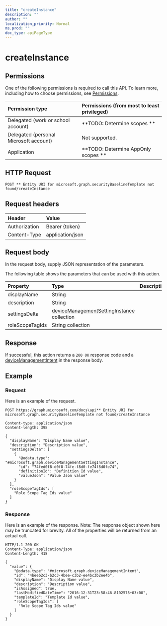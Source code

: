 ```yaml
---
title: "createInstance"
description: ""
author: ""
localization_priority: Normal
ms.prod: ""
doc_type: apiPageType
---
```


# createInstance



## Permissions
One of the following permissions is required to call this API. To learn more, including how to choose permissions, see [Permissions](/concepts/permissions-reference.md).

|Permission type|Permissions (from most to least privileged)|
|:---|:---|
|Delegated (work or school account)|**TODO: Determine scopes **|
|Delegated (personal Microsoft account)|Not supported.|
|Application|**TODO: Determine AppOnly scopes **|

## HTTP Request
<!-- {
  "blockType": "ignored"
}
-->
``` http
POST ** Entity URI for microsoft.graph.securityBaselineTemplate not found/createInstance
```

## Request headers
|Header|Value|
|:---|:---|
|Authorization|Bearer {token}|
|Content-Type|application/json|

## Request body
In the request body, supply JSON representation of the parameters.

The following table shows the parameters that can be used with this action.

|Property|Type|Description|
|:---|:---|:---|
|displayName|String||
|description|String||
|settingsDelta|[deviceManagementSettingInstance](../resources/deviceManagementSettingInstance.md) collection||
|roleScopeTagIds|String collection||



## Response
If successful, this action returns a `200 OK` response code and a [deviceManagementIntent](../resources/deviceManagementIntent.md) in the response body.

## Example

### Request
Here is an example of the request.
<!-- {
  "blockType": "request",
  "name": "securitybaselinetemplate_createinstance"
}
-->
``` http
POST https://graph.microsoft.com/docs\api** Entity URI for microsoft.graph.securityBaselineTemplate not found/createInstance

Content-type: application/json
Content-length: 398

{
  "displayName": "Display Name value",
  "description": "Description value",
  "settingsDelta": [
    {
      "@odata.type": "#microsoft.graph.deviceManagementSettingInstance",
      "id": "74fed0f8-d0f8-74fe-f8d0-fe74f8d0fe74",
      "definitionId": "Definition Id value",
      "valueJson": "Value Json value"
    }
  ],
  "roleScopeTagIds": [
    "Role Scope Tag Ids value"
  ]
}
```

### Response
Here is an example of the response. Note: The response object shown here may be truncated for brevity. All of the properties will be returned from an actual call.
<!-- {
  "blockType": "response",
  "truncated": true,
  "@odata.type": "microsoft.graph.devicemanagementintent"
}
-->
``` http
HTTP/1.1 200 OK
Content-Type: application/json
Content-Length: 418

{
  "value": {
    "@odata.type": "#microsoft.graph.deviceManagementIntent",
    "id": "4beeb2c3-b2c3-4bee-c3b2-ee4bc3b2ee4b",
    "displayName": "Display Name value",
    "description": "Description value",
    "isAssigned": true,
    "lastModifiedDateTime": "2016-12-31T23:58:46.8102575+03:00",
    "templateId": "Template Id value",
    "roleScopeTagIds": [
      "Role Scope Tag Ids value"
    ]
  }
}
```

